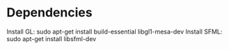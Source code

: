 # Dependencies

Install GL: sudo apt-get install build-essential libgl1-mesa-dev
Install SFML: sudo apt-get install libsfml-dev